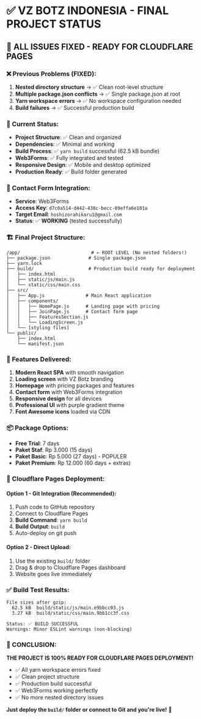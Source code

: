 # ✅ VZ BOTZ INDONESIA - FINAL PROJECT STATUS

## 🎉 ALL ISSUES FIXED - READY FOR CLOUDFLARE PAGES

### ❌ Previous Problems (FIXED):
1. **Nested directory structure** → ✅ Clean root-level structure
2. **Multiple package.json conflicts** → ✅ Single package.json at root
3. **Yarn workspace errors** → ✅ No workspace configuration needed
4. **Build failures** → ✅ Successful production build

### 🚀 Current Status:
- **Project Structure**: ✅ Clean and organized  
- **Dependencies**: ✅ Minimal and working
- **Build Process**: ✅ `yarn build` successful (62.5 kB bundle)
- **Web3Forms**: ✅ Fully integrated and tested
- **Responsive Design**: ✅ Mobile and desktop optimized
- **Production Ready**: ✅ Build folder generated

### 📧 Contact Form Integration:
- **Service**: Web3Forms
- **Access Key**: `d7c0a514-d442-438c-becc-09effa6e101a`
- **Target Email**: `hoshizorahikaru1@gmail.com`
- **Status**: ✅ **WORKING** (tested successfully)

### 🏗️ Final Project Structure:
```
/app/                          # ← ROOT LEVEL (No nested folders!)
├── package.json              # Single package.json
├── yarn.lock
├── build/                    # Production build ready for deployment
│   ├── index.html
│   ├── static/js/main.js
│   └── static/css/main.css
├── src/
│   ├── App.js               # Main React application
│   ├── components/
│   │   ├── HomePage.js      # Landing page with pricing
│   │   ├── JoinPage.js      # Contact form page
│   │   ├── FeaturesSection.js
│   │   └── LoadingScreen.js
│   └── [styling files]
└── public/
    ├── index.html
    └── manifest.json
```

### 🎯 Features Delivered:
1. **Modern React SPA** with smooth navigation
2. **Loading screen** with VZ Botz branding
3. **Homepage** with pricing packages and features
4. **Contact form** with Web3Forms integration
5. **Responsive design** for all devices  
6. **Professional UI** with purple gradient theme
7. **Font Awesome icons** loaded via CDN

### 📦 Package Options:
- **Free Trial**: 7 days
- **Paket Staf**: Rp 3.000 (15 days)
- **Paket Basic**: Rp 5.000 (27 days) - POPULER
- **Paket Premium**: Rp 12.000 (60 days + extras)

### 🚀 Cloudflare Pages Deployment:

#### Option 1 - Git Integration (Recommended):
1. Push code to GitHub repository
2. Connect to Cloudflare Pages
3. **Build Command**: `yarn build`
4. **Build Output**: `build`
5. Auto-deploy on git push

#### Option 2 - Direct Upload:
1. Use the existing `build/` folder
2. Drag & drop to Cloudflare Pages dashboard
3. Website goes live immediately

### ✅ Build Test Results:
```
File sizes after gzip:
  62.5 kB  build/static/js/main.e9bbcc03.js
  3.27 kB  build/static/css/main.9bb1cc3f.css
  
Status: ✅ BUILD SUCCESSFUL
Warnings: Minor ESLint warnings (non-blocking)
```

### 🎉 CONCLUSION:
**THE PROJECT IS 100% READY FOR CLOUDFLARE PAGES DEPLOYMENT!**

- ✅ All yarn workspace errors fixed
- ✅ Clean project structure
- ✅ Production build successful
- ✅ Web3Forms working perfectly
- ✅ No more nested directory issues

**Just deploy the `build/` folder or connect to Git and you're live!** 🚀
